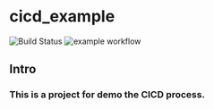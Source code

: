 # cicd_example

![Build Status](https://img.shields.io/badge/python-3.8-blue)
![example workflow](https://github.com/iouovonoi/cicd_example/actions/workflows/python-app.yml/badge.svg)

## Intro
### This is a project for demo the CICD process.
